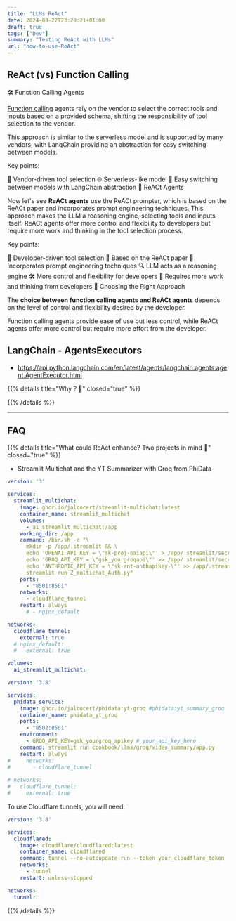 ```yaml
---
title: "LLMs ReAct"
date: 2024-08-22T23:20:21+01:00
draft: true
tags: ["Dev"] 
summary: "Testing ReAct with LLMs"
url: "how-to-use-ReAct"
---
```


## ReAct (vs) Function Calling

🛠️ Function Calling Agents

[Function calling](how-to-use-openai-function-calling) agents rely on the vendor to select the correct tools and inputs based on a provided schema, shifting the responsibility of tool selection to the vendor.

This approach is similar to the serverless model and is supported by many vendors, with LangChain providing an abstraction for easy switching between models.

Key points:

🔧 Vendor-driven tool selection
🌐 Serverless-like model
🔄 Easy switching between models with LangChain abstraction
🧠 ReACt Agents

Now let's see **ReACt agents** use the ReACt prompter, which is based on the ReACt paper and incorporates prompt engineering techniques. This approach makes the LLM a reasoning engine, selecting tools and inputs itself. ReACt agents offer more control and flexibility to developers but require more work and thinking in the tool selection process.

Key points:

🎨 Developer-driven tool selection
📜 Based on the ReACt paper
🔧 Incorporates prompt engineering techniques
🔍 LLM acts as a reasoning engine
🛠️ More control and flexibility for developers
🤔 Requires more work and thinking from developers
🤔 Choosing the Right Approach

The **choice between function calling agents and ReACt agents** depends on the level of control and flexibility desired by the developer.

Function calling agents provide ease of use but less control, while ReACt agents offer more control but require more effort from the developer.


## LangChain - AgentsExecutors

* https://api.python.langchain.com/en/latest/agents/langchain.agents.agent.AgentExecutor.html

{{% details title="Why ? 🚀" closed="true" %}}


{{% /details %}}

---

## FAQ

{{% details title="What could ReAct enhance? Two projects in mind 🚀" closed="true" %}}

* Streamlit Multichat and the YT Summarizer with Groq from PhiData

```yml
version: '3'

services:
  streamlit_multichat:
    image: ghcr.io/jalcocert/streamlit-multichat:latest
    container_name: streamlit_multichat
    volumes:
      - ai_streamlit_multichat:/app
    working_dir: /app
    command: /bin/sh -c "\
      mkdir -p /app/.streamlit && \
      echo 'OPENAI_API_KEY = \"sk-proj-oaiapi\"' > /app/.streamlit/secrets.toml && \
      echo 'GROQ_API_KEY = \"gsk_yourgroqapi\"' >> /app/.streamlit/secrets.toml && \
      echo 'ANTHROPIC_API_KEY = \"sk-ant-anthapikey-\"' >> /app/.streamlit/secrets.toml && \      
      streamlit run Z_multichat_Auth.py"
    ports:
      - "8501:8501"
    networks:
      - cloudflare_tunnel
    restart: always
      # - nginx_default      

networks:
  cloudflare_tunnel:
    external: true
  # nginx_default:
  #   external: true

volumes:
  ai_streamlit_multichat:
```

```yml
version: '3.8'

services:
  phidata_service:
    image: ghcr.io/jalcocert/phidata:yt-groq #phidata:yt_summary_groq
    container_name: phidata_yt_groq
    ports:
      - "8502:8501"    
    environment:
      - GROQ_API_KEY=gsk_yourgroq_apikey # your_api_key_here
    command: streamlit run cookbook/llms/groq/video_summary/app.py
    restart: always
#     networks:
#       - cloudflare_tunnel
            
# networks:
#   cloudflare_tunnel:
#     external: true        
```

To use Cloudflare tunnels, you will need:

```yml
version: '3.8'

services:
  cloudflared:
    image: cloudflare/cloudflared:latest
    container_name: cloudflared
    command: tunnel --no-autoupdate run --token your_cloudflare_token
    networks:
      - tunnel
    restart: unless-stopped

networks:
  tunnel:
```

{{% /details %}}